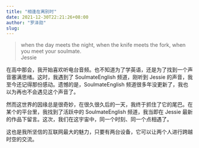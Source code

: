 ```yaml
---
title: "相逢在离别时"
date: 2021-12-30T22:21:26+08:00
author: "罗泽勋"
slug: 
---
```


> when the day meets the night, when the knife meets the fork, when you meet your soulmate.  
> Jessie

在高中那会，我开始喜欢听电台音频。也不知道为了学英语，还是为了找到一个声音塞满思绪。这时，我遇到了 SoulmateEnglish 频道，刚听到 Jessie 的声音，我至今还记得那份感动。遗憾的是，SoulmateEnglish 频道很多年没更新了，我也以为再也不会遇见这个声音了。

然而这世界的因缘总是很奇妙，在很久很久后的一天，我终于抓住了它的尾巴。在某个的平台里，我找到了活跃中的 SoulmateEnglish 频道，我当即在 Jessie 最新的作品下留言。这次，我们在这宇宙中，同一个时刻、同一个点相遇了。

这也是我所坚信的互联网最大的魅力，只要有两台设备，它可以让两个人进行跨越时空的交流。

